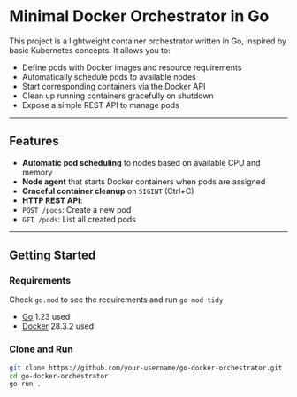 # Minimal Docker Orchestrator in Go

This project is a lightweight container orchestrator written in Go, inspired by basic Kubernetes concepts. It allows you to:

- Define pods with Docker images and resource requirements
- Automatically schedule pods to available nodes
- Start corresponding containers via the Docker API
- Clean up running containers gracefully on shutdown
- Expose a simple REST API to manage pods

---

## Features

-  **Automatic pod scheduling** to nodes based on available CPU and memory
-  **Node agent** that starts Docker containers when pods are assigned
-  **Graceful container cleanup** on `SIGINT` (Ctrl+C)
-  **HTTP REST API**:
  - `POST /pods`: Create a new pod
  - `GET /pods`: List all created pods

---

## Getting Started

### Requirements
Check `go.mod` to see the requirements and run `go mod tidy`
- [Go](https://golang.org/dl/) 1.23 used
- [Docker](https://www.docker.com/) 28.3.2 used

### Clone and Run

```bash
git clone https://github.com/your-username/go-docker-orchestrator.git
cd go-docker-orchestrator
go run .
